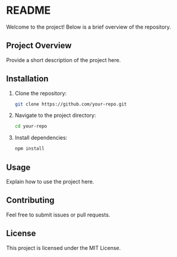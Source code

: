 # README

Welcome to the project! Below is a brief overview of the repository.

## Project Overview

Provide a short description of the project here.

## Installation

1. Clone the repository:
    ```bash
    git clone https://github.com/your-repo.git
    ```
2. Navigate to the project directory:
    ```bash
    cd your-repo
    ```
3. Install dependencies:
    ```bash
    npm install
    ```

## Usage

Explain how to use the project here.

## Contributing

Feel free to submit issues or pull requests.

## License

This project is licensed under the MIT License.